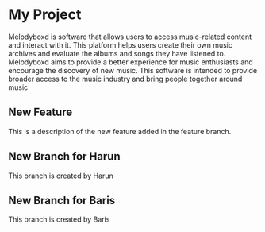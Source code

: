 # My Project
Melodyboxd is software that allows users to access music-related content and interact with it. This platform
helps users create their own music archives and evaluate the albums and songs they have listened to.
Melodyboxd aims to provide a better experience for music enthusiasts and encourage the discovery of new
music. This software is intended to provide broader access to the music industry and bring people together
around music

## New Feature
This is a description of the new feature added in the feature branch.

## New Branch for Harun
This branch is created by Harun

## New Branch for Baris
This branch is created by Baris
